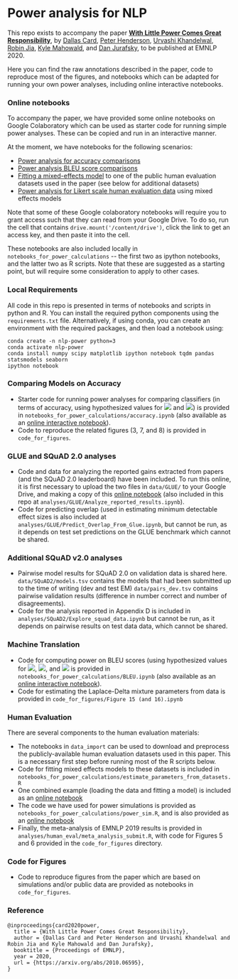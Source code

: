 # Power analysis for NLP


This repo exists to accompany the paper [**With Little Power Comes Great Responsibility**](https://arxiv.org/abs/2010.06595), by [Dallas Card](https://web.stanford.edu/~dcard/), [Peter Henderson](https://www.peterhenderson.co/), [Urvashi Khandelwal](https://nlp.stanford.edu/~urvashik/), [Robin Jia](https://robinjia.github.io/), [Kyle Mahowald](https://mahowak.github.io/), and [Dan Jurafsky](https://web.stanford.edu/~jurafsky/), to be published at EMNLP 2020.

Here you can find the raw annotations described in the paper, code to reproduce most of the figures, and notebooks which can be adapted for running your own power analyses, including online interactive notebooks.


### Online notebooks

To accompany the paper, we have provided some online notebooks on Google Colaboratory which can be used as starter code for running simple power analyses. These can be copied and run in an interactive manner.

At the moment, we have notebooks for the following scenarios:

- [Power analysis for accuracy comparisons](https://colab.research.google.com/drive/1anaS-9ElouZhUgCAYQt8jy8qBiaXnnK1?usp=sharing)
- [Power analysis BLEU score comparisons](https://colab.research.google.com/drive/13S--riSmpGXB3Vm52yFKKZrx7z73suc8?usp=sharing)
- [Fitting a mixed-effects model](https://colab.research.google.com/drive/1SluI2HrDN6b06_52bMMJJCOvQ1A63MIX?usp=sharing) to one of the public human evaluation datasets used in the paper (see below for additional datasets)
- [Power analysis for Likert scale human evaluation data](https://colab.research.google.com/drive/11ZV8KxKwZ-2vtYzZnHCtkew7byTWJFPs?usp=sharing) using mixed effects models

Note that some of these Google colaboratory notebooks will require you to grant access such that they can read from your Google Drive. To do so, run the cell that contains `drive.mount('/content/drive')`, click the link to get an access key, and then paste it into the cell.

These notebooks are also included locally in `notebooks_for_power_calculations` -- the first two as ipython notebooks, and the latter two as R scripts. Note that these are suggested as a starting point, but will require some consideration to apply to other cases.

### Local Requirements

All code in this repo is presented in terms of notebooks and scripts in python and R. You can install the required python components using the `requirements.txt` file. Alternatively, if using conda, you can create an environment with the required packages, and then load a notebook using:

```
conda create -n nlp-power python=3
conda activate nlp-power
conda install numpy scipy matplotlib ipython notebook tqdm pandas statsmodels seaborn
ipython notebook
```

### Comparing Models on Accuracy

- Starter code for running power analyses for comparing classifiers (in terms of accuracy, using hypothesized values for <img src="https://render.githubusercontent.com/render/math?math=\Delta_{acc}"> and <img src="https://render.githubusercontent.com/render/math?math=P_a">) is provided in `notebooks_for_power_calculations/accuracy.ipynb` (also available as an [online interactive notebook](https://colab.research.google.com/drive/1anaS-9ElouZhUgCAYQt8jy8qBiaXnnK1?usp=sharing)).
- Code to reproduce the related figures (3, 7, and 8) is provided in `code_for_figures`.


### GLUE and SQuAD 2.0 analyses

- Code and data for analyzing the reported gains extracted from  papers (and the SQuAD 2.0 leaderboard) have been included. To run this online, it is first necessary to upload the two files in `data/GLUE/` to your Google Drive, and making a copy of this [online notebook](https://colab.research.google.com/drive/1ZgxUghqEsRyn22llH9AhmS_tLDfqQkOM?usp=sharing) (also included in this repo at `analyses/GLUE/Analyze_reported_results.ipynb`).
- Code for predicting overlap (used in estimating minimum detectable effect sizes is also included at `analyses/GLUE/Predict_Overlap_From_Glue.ipynb`, but cannot be run, as it depends on test set predictions on the GLUE benchmark which cannot be shared.


### Additional SQuAD v2.0 analyses

- Pairwise model results for SQuAD 2.0 on validation data is shared here. `data/SQuAD2/models.tsv` contains the models that had been submitted up to the time of writing (dev and test EM) `data/pairs_dev.tsv` contains pairwise validation results (difference in number correct and number of disagreements).
- Code for the analysis reported in Appendix D is included in `analyses/SQuAD2/Explore_squad_data.ipynb` but cannot be run, as it depends on pairwise results on test data data, which cannot be shared.



### Machine Translation

- Code for computing power on BLEU scores (using hypothesized values for <img src="https://render.githubusercontent.com/render/math?math=b_0">, <img src="https://render.githubusercontent.com/render/math?math=P_0">, and <img src="https://render.githubusercontent.com/render/math?math=\Delta_B"> is provided in `notebooks_for_power_calculations/BLEU.ipynb` (also available as an [online interactive notebook](https://colab.research.google.com/drive/13S--riSmpGXB3Vm52yFKKZrx7z73suc8?usp=sharing)).
- Code for estimating the Laplace-Delta mixture parameters from data is provided in `code_for_figures/Figure 15 (and 16).ipynb`


### Human Evaluation

There are several components to the human evaluation materials:

- The notebooks in `data_import` can be used to download and preprocess the publicly-available human evaluation datasets used in this paper. This is a necessary first step before running most of the R scripts below.
- Code for fitting mixed effects models to these datasets is included in `notebooks_for_power_calculations/estimate_parameters_from_datasets.R`
- One combined example (loading the data and fitting a model) is included as an [online notebook](https://colab.research.google.com/drive/1SluI2HrDN6b06_52bMMJJCOvQ1A63MIX?usp=sharing)
- The code we have used for power simulations is provided as `notebooks_for_power_calculations/power_sim.R`, and is also provided as an [online notebook](https://colab.research.google.com/drive/11ZV8KxKwZ-2vtYzZnHCtkew7byTWJFPs?usp=sharing)
- Finally, the meta-analysis of EMNLP 2019 results is provided in `analyses/human_eval/meta_analysis_submit.R`, with code for Figures 5 and 6 provided in the `code_for_figures` directory.


### Code for Figures

- Code to reproduce figures from the paper which are based on simulations and/or public data are provided as notebooks in `code_for_figures`.


### Reference

```
@inproceedings{card2020power,
  title = {With Little Power Comes Great Responsibility},
  author = {Dallas Card and Peter Henderson and Urvashi Khandelwal and Robin Jia and Kyle Mahowald and Dan Jurafsky},
  booktitle = {Proceedings of EMNLP},
  year = 2020,
  url = {https://arxiv.org/abs/2010.06595},
}


